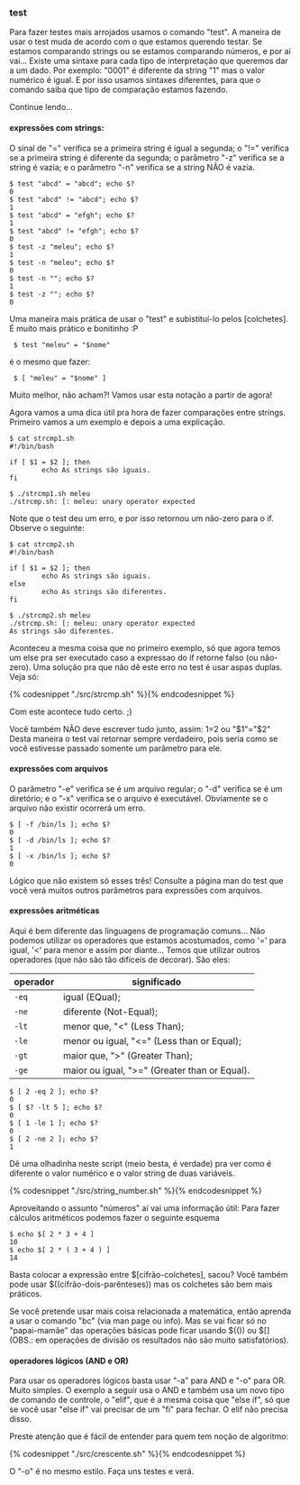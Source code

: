 ### test

   Para fazer testes mais arrojados usamos o comando "test". A maneira
de usar o test muda de acordo com o que estamos querendo testar. Se estamos
comparando strings ou se estamos comparando números, e por aí vai... Existe
uma sintaxe para cada tipo de interpretação que queremos dar a um dado. Por
exemplo: "0001" é diferente da string "1" mas o valor numérico é igual.
E por isso usamos sintaxes diferentes, para que o comando saiba que tipo de
comparação estamos fazendo.

Continue lendo...


#### expressões com strings:

   O sinal de "=" verifica se a primeira string é igual a segunda; o "!="
verifica se a primeira string é diferente da segunda; o parâmetro "-z"
verifica se a string é vazia; e o parâmetro "-n" verifica se a string NÃO é
vazia.

```
$ test "abcd" = "abcd"; echo $?
0
$ test "abcd" != "abcd"; echo $?
1
$ test "abcd" = "efgh"; echo $?
1
$ test "abcd" != "efgh"; echo $?
0
$ test -z "meleu"; echo $?
1
$ test -n "meleu"; echo $?
0
$ test -n ""; echo $?
1
$ test -z ""; echo $?
0
```

   Uma maneira mais prática de usar o "test" e subistituí-lo pelos
[colchetes].  É muito mais prático e bonitinho :P

     $ test "meleu" = "$nome"

é o mesmo que fazer:
   
     $ [ "meleu" = "$nome" ]

Muito melhor, não acham?! Vamos usar esta notação a partir de agora!

   Agora vamos a uma dica útil pra hora de fazer comparações entre
strings. Primeiro vamos a um exemplo e depois a uma explicação.

```
$ cat strcmp1.sh
#!/bin/bash

if [ $1 = $2 ]; then
        echo As strings são iguais.
fi

$ ./strcmp1.sh meleu
./strcmp.sh: [: meleu: unary operator expected
```

   Note que o test deu um erro, e por isso retornou um não-zero para o
if.
   Observe o seguinte:

```
$ cat strcmp2.sh
#!/bin/bash

if [ $1 = $2 ]; then
        echo As strings são iguais.
else
        echo As strings são diferentes.
fi

$ ./strcmp2.sh meleu
./strcmp.sh: [: meleu: unary operator expected
As strings são diferentes.
```

   Aconteceu a mesma coisa que no primeiro exemplo, só que agora temos um
else pra ser executado caso a expressao do if retorne falso (ou
não-zero). Uma solução pra que não dê este erro no test é usar aspas
duplas. Veja só:

{% codesnippet "./src/strcmp.sh" %}{% endcodesnippet %}

   Com este acontece tudo certo. ;)

   Você também NÃO deve escrever tudo junto, assim: $1=$2 ou "$1"="$2"
Desta maneira o test vai retornar sempre verdadeiro, pois seria como se
você estivesse passado somente um parâmetro para ele.


#### expressões com arquivos

   O parâmetro "-e" verifica se é um arquivo regular; o "-d" verifica se é
um diretório; e o "-x" verifica se o arquivo é executável. Obviamente se
o arquivo não existir ocorrerá um erro.

```
$ [ -f /bin/ls ]; echo $?
0
$ [ -d /bin/ls ]; echo $?
1
$ [ -x /bin/ls ]; echo $?
0
```

   Lógico que não existem só esses três! Consulte a página man do test
que você verá muitos outros parâmetros para expressões com arquivos.


#### expressões aritméticas

   Aqui é bem diferente das linguagens de programação comuns... Não
podemos utilizar os operadores que estamos acostumados, como '=' para
igual, '<' para menor e assim por diante... Temos que utilizar outros
operadores (que não são tão difíceis de decorar). São eles:

operador | significado
--- | ---
`-eq` | igual (EQual);
`-ne` | diferente (Not-Equal);
`-lt` | menor que, "<" (Less Than);
`-le` | menor ou igual, "<=" (Less than or Equal);
`-gt` | maior que, ">" (Greater Than);
`-ge` | maior ou igual, ">=" (Greater than or Equal).

```
$ [ 2 -eq 2 ]; echo $?
0
$ [ $? -lt 5 ]; echo $?
0
$ [ 1 -le 1 ]; echo $?
0
$ [ 2 -ne 2 ]; echo $?
1
```

   Dê uma olhadinha neste script (meio besta, é verdade) pra ver como é
diferente o valor numérico e o valor string de duas variáveis.

{% codesnippet "./src/string_number.sh" %}{% endcodesnippet %}

Aproveitando o assunto "números" aí vai uma informação útil:
Para fazer cálculos aritméticos podemos fazer o seguinte esquema

```
$ echo $[ 2 * 3 + 4 ]
10
$ echo $[ 2 * ( 3 + 4 ) ]
14
```

   Basta colocar a expressão entre $[cifrão-colchetes], sacou? Você
também pode usar $((cifrão-dois-parênteses)) mas os colchetes são bem
mais práticos.

   Se você pretende usar mais coisa relacionada a matemática, então
aprenda a usar o comando "bc" (via man page ou info). Mas se vai ficar só
no "papai-mamãe" das operações básicas pode ficar usando $(()) ou $[]
(OBS.: em operações de divisão os resultados não são muito satisfatórios).


#### operadores lógicos (AND e OR)

   Para usar os operadores lógicos basta usar "-a" para AND e "-o" para OR.
Muito simples. O exemplo a seguir usa o AND e também usa um novo tipo de
comando de controle, o "elif", que é a mesma coisa que "else if", só que
se você usar "else if" vai precisar de um "fi" para fechar. O elif não
precisa disso.

Preste atenção que é fácil de entender para quem tem noção de algoritmo:

{% codesnippet "./src/crescente.sh" %}{% endcodesnippet %}

O "-o" é no mesmo estilo. Faça uns testes e verá.




